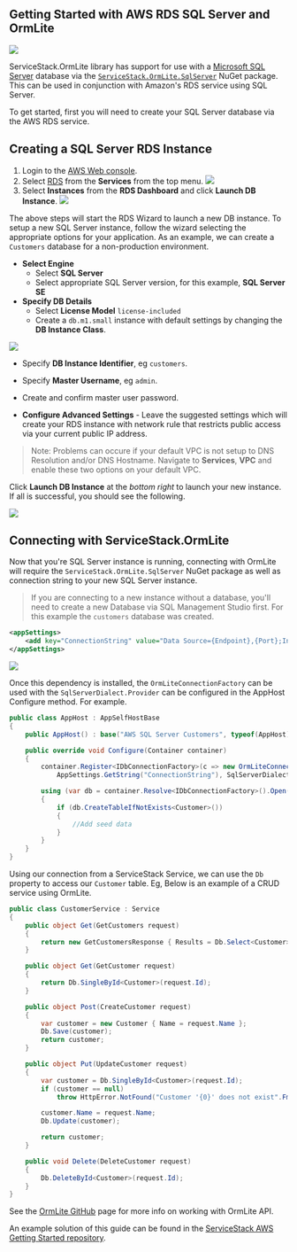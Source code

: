 ## Getting Started with AWS RDS SQL Server and OrmLite

![](https://github.com/ServiceStack/Assets/raw/master/img/aws/rds-sqlserver-powered-by-aws.png)

ServiceStack.OrmLite library has support for use with a [Microsoft SQL Server](http://www.microsoft.com/en-au/server-cloud/products/sql-server/) database via the [`ServiceStack.OrmLite.SqlServer`](https://www.nuget.org/packages/ServiceStack.OrmLite.SqlServer/) NuGet package. This can be used in conjunction with Amazon's RDS service using SQL Server.

To get started, first you will need to create your SQL Server database via the AWS RDS service.

## Creating a SQL Server RDS Instance

1. Login to the [AWS Web console](https://console.aws.amazon.com/console/home).
2. Select [RDS](https://console.aws.amazon.com/rds/home) from the **Services** from the top menu.
![](https://raw.githubusercontent.com/ServiceStack/Assets/master/img/aws/aws-rds-menu.png)
3. Select **Instances** from the **RDS Dashboard** and click **Launch DB Instance**.
![](https://raw.githubusercontent.com/ServiceStack/Assets/master/img/aws/launch-db-dashboard.png)

The above steps will start the RDS Wizard to launch a new DB instance. To setup a new SQL Server instance, follow the wizard selecting the appropriate options for your application. As an example, we can create a `Customers` database for a non-production environment.

- **Select Engine**
    - Select **SQL Server**
    - Select appropriate SQL Server version, for this example, **SQL Server SE** 
- **Specify DB Details** 
    - Select **License Model** `license-included` 
    - Create a `db.m1.small` instance with default settings by changing the **DB Instance Class**.

![](https://raw.githubusercontent.com/ServiceStack/Assets/master/img/aws/mssql-default-details.png)

- Specify **DB Instance Identifier**, eg `customers`.
- Specify **Master Username**, eg `admin`.
- Create and confirm master user password.

- **Configure Advanced Settings** - Leave the suggested settings which will create your RDS instance with network rule that restricts public access via your current public IP address.

> Note: Problems can occure if your default VPC is not setup to DNS Resolution and/or DNS Hostname. Navigate to **Services**, **VPC** and enable these two options on your default VPC.

Click **Launch DB Instance** at the *bottom right* to launch your new instance. If all is successful, you should see the following.

![](https://github.com/ServiceStack/Assets/raw/master/img/aws/create-db-success.png)

## Connecting with ServiceStack.OrmLite
Now that you're SQL Server instance is running, connecting with OrmLite will require the `ServiceStack.OrmLite.SqlServer` NuGet package as well as connection string to your new SQL Server instance.
> If you are connecting to a new instance without a database, you'll need to create a new Database via SQL Management Studio first. For this example the `customers` database was created.

``` xml
<appSettings>
    <add key="ConnectionString" value="Data Source={Endpoint},{Port};Initial Catalog=customers;User ID={User};Password={Password}" />   
</appSettings>
```
![](https://raw.githubusercontent.com/ServiceStack/Assets/master/img/aws/nuget-install-mssql.png)

Once this dependency is installed, the `OrmLiteConnectionFactory` can be used with the `SqlServerDialect.Provider` can be configured in the AppHost Configure method. For example.

``` csharp
public class AppHost : AppSelfHostBase
{
    public AppHost() : base("AWS SQL Server Customers", typeof(AppHost).Assembly) {}

    public override void Configure(Container container)
    {
        container.Register<IDbConnectionFactory>(c => new OrmLiteConnectionFactory(
            AppSettings.GetString("ConnectionString"), SqlServerDialect.Provider));

        using (var db = container.Resolve<IDbConnectionFactory>().Open())
        {
            if (db.CreateTableIfNotExists<Customer>())
            {
                //Add seed data
            }
        }
    }
}

```

Using our connection from a ServiceStack Service, we can use the `Db` property to access our `Customer` table. Eg, Below is an example of a CRUD service using OrmLite.

``` csharp
public class CustomerService : Service
{
    public object Get(GetCustomers request)
    {
        return new GetCustomersResponse { Results = Db.Select<Customer>() };
    }

    public object Get(GetCustomer request)
    {
        return Db.SingleById<Customer>(request.Id);
    }

    public object Post(CreateCustomer request)
    {
        var customer = new Customer { Name = request.Name };
        Db.Save(customer);
        return customer;
    }

    public object Put(UpdateCustomer request)
    {
        var customer = Db.SingleById<Customer>(request.Id);
        if (customer == null)
            throw HttpError.NotFound("Customer '{0}' does not exist".Fmt(request.Id));

        customer.Name = request.Name;
        Db.Update(customer);

        return customer;
    }

    public void Delete(DeleteCustomer request)
    {
        Db.DeleteById<Customer>(request.Id);
    }
}
```

See the [OrmLite GitHub](https://github.com/ServiceStack/ServiceStack.OrmLite#api-examples) page for more info on working with OrmLite API.

An example solution of this guide can be found in the [ServiceStack AWS Getting Started repository](https://github.com/ServiceStackApps/AwsGettingStarted/tree/master/src/SqlServer).